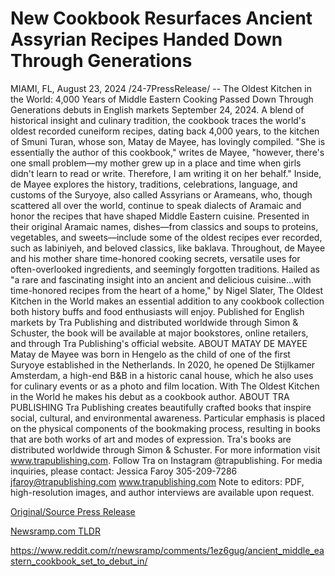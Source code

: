 # New Cookbook Resurfaces Ancient Assyrian Recipes Handed Down Through Generations

MIAMI, FL, August 23, 2024 /24-7PressRelease/ -- The Oldest Kitchen in the World: 4,000 Years of Middle Eastern Cooking Passed Down Through Generations debuts in English markets September 24, 2024. A blend of historical insight and culinary tradition, the cookbook traces the world's oldest recorded cuneiform recipes, dating back 4,000 years, to the kitchen of Smuni Turan, whose son, Matay de Mayee, has lovingly compiled.   "She is essentially the author of this cookbook," writes de Mayee, "however, there's one small problem—my mother grew up in a place and time when girls didn't learn to read or write. Therefore, I am writing it on her behalf."   Inside, de Mayee explores the history, traditions, celebrations, language, and customs of the Suryoye, also called Assyrians or Arameans, who, though scattered all over the world, continue to speak dialects of Aramaic and honor the recipes that have shaped Middle Eastern cuisine.   Presented in their original Aramaic names, dishes—from classics and soups to proteins, vegetables, and sweets—include some of the oldest recipes ever recorded, such as labiniyeh, and beloved classics, like baklava. Throughout, de Mayee and his mother share time-honored cooking secrets, versatile uses for often-overlooked ingredients, and seemingly forgotten traditions.   Hailed as "a rare and fascinating insight into an ancient and delicious cuisine…with time-honored recipes from the heart of a home," by Nigel Slater, The Oldest Kitchen in the World makes an essential addition to any cookbook collection both history buffs and food enthusiasts will enjoy.   Published for English markets by Tra Publishing and distributed worldwide through Simon & Schuster, the book will be available at major bookstores, online retailers, and through Tra Publishing's official website.  ABOUT MATAY DE MAYEE Matay de Mayee was born in Hengelo as the child of one of the first Suryoye established in the Netherlands. In 2020, he opened De Stijlkamer Amsterdam, a high-end B&B in a historic canal house, which he also uses for culinary events or as a photo and film location. With The Oldest Kitchen in the World he makes his debut as a cookbook author.  ABOUT TRA PUBLISHING Tra Publishing creates beautifully crafted books that inspire social, cultural, and environmental awareness. Particular emphasis is placed on the physical components of the bookmaking process, resulting in books that are both works of art and modes of expression. Tra's books are distributed worldwide through Simon & Schuster. For more information visit www.trapublishing.com. Follow Tra on Instagram @trapublishing.  For media inquiries, please contact: Jessica Faroy 305-209-7286 jfaroy@trapublishing.com www.trapublishing.com  Note to editors: PDF, high-resolution images, and author interviews are available upon request. 

[Original/Source Press Release](https://www.24-7pressrelease.com/press-release/513700/new-cookbook-resurfaces-ancient-assyrian-recipes-handed-down-through-generations)
                    

[Newsramp.com TLDR](None) 

https://www.reddit.com/r/newsramp/comments/1ez6gug/ancient_middle_eastern_cookbook_set_to_debut_in/